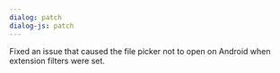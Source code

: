 ```yaml
---
dialog: patch
dialog-js: patch
---
```


Fixed an issue that caused the file picker not to open on Android when extension filters were set.

